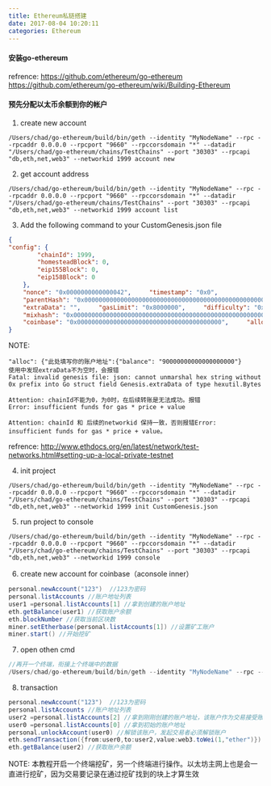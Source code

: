 ```yaml
---
title: Ethereum私链搭建
date: 2017-08-04 10:20:11
categories: Ethereum
---
```


#### 安装go-ethereum
refrence: https://github.com/ethereum/go-ethereum
&emsp;&emsp;&emsp;&emsp;&ensp;&ensp; https://github.com/ethereum/go-ethereum/wiki/Building-Ethereum

#### 预先分配以太币余额到你的帐户
1. create new account
``` shell
/Users/chad/go-ethereum/build/bin/geth --identity "MyNodeName" --rpc --rpcaddr 0.0.0.0 --rpcport "9660" --rpccorsdomain "*" --datadir "/Users/chad/go-ethereum/chains/TestChains" --port "30303" --rpcapi "db,eth,net,web3" --networkid 1999 account new
```
2. get account address
``` shell
/Users/chad/go-ethereum/build/bin/geth --identity "MyNodeName" --rpc --rpcaddr 0.0.0.0 --rpcport "9660" --rpccorsdomain "*" --datadir "/Users/chad/go-ethereum/chains/TestChains" --port "30303" --rpcapi "db,eth,net,web3" --networkid 1999 account list
```

3. Add the following command to your CustomGenesis.json file
``` json
{
"config": {
        "chainId": 1999,
        "homesteadBlock": 0,
        "eip155Block": 0,
        "eip158Block": 0
    },
    "nonce": "0x0000000000000042",     "timestamp": "0x0",
    "parentHash": "0x0000000000000000000000000000000000000000000000000000000000000000",
    "extraData": "",     "gasLimit": "0x8000000",     "difficulty": "0x400",
    "mixhash": "0x0000000000000000000000000000000000000000000000000000000000000000",
    "coinbase": "0x0000000000000000000000000000000000000000",     "alloc": {"6e710a4a8dc46c2e5053c9da64dee8f2206c9d3e":{"balance": "90000000000000000000"}     }
}
```

NOTE:

``` shell
"alloc": {"此处填写你的账户地址":{"balance": "90000000000000000000"}
使用中发现extraData不为空时，会报错
Fatal: invalid genesis file: json: cannot unmarshal hex string without 0x prefix into Go struct field Genesis.extraData of type hexutil.Bytes

Attention: chainId不能为0，为0时，在后续转账是无法成功。报错
Error: insufficient funds for gas * price + value

Attention: chainId 和 后续的networkid 保持一致，否则报错Error: insufficient funds for gas * price + value。
```

refrence: http://www.ethdocs.org/en/latest/network/test-networks.html#setting-up-a-local-private-testnet

4. init project
``` shell
/Users/chad/go-ethereum/build/bin/geth --identity "MyNodeName" --rpc --rpcaddr 0.0.0.0 --rpcport "9660" --rpccorsdomain "*" --datadir "/Users/chad/go-ethereum/chains/TestChains" --port "30303" --rpcapi "db,eth,net,web3" --networkid 1999 init CustomGenesis.json
```
5. run project to console
``` shell
/Users/chad/go-ethereum/build/bin/geth --identity "MyNodeName" --rpc --rpcaddr 0.0.0.0 --rpcport "9660" --rpccorsdomain "*" --datadir "/Users/chad/go-ethereum/chains/TestChains" --port "30303" --rpcapi "db,eth,net,web3" --networkid 1999 console
```
6. create new account for coinbase（aconsole inner）
``` java
personal.newAccount("123")  //123为密码
personal.listAccounts //账户地址列表
user1 =personal.listAccounts[1] //拿到创建的账户地址
eth.getBalance(user1) //获取账户余额
eth.blockNumber //获取当前区块数
miner.setEtherbase(personal.listAccounts[1]) //设置矿工账户
miner.start() //开始挖矿
```
7. open othen cmd
``` java
//再开一个终端，衔接上个终端中的数据
/Users/chad/go-ethereum/build/bin/geth --identity "MyNodeName" --rpc --rpcaddr 0.0.0.0 --rpcport "9660" --rpccorsdomain "*" --datadir "/Users/chad/go-ethereum/chains/TestChains" --port "30303" --rpcapi "db,eth,net,web3" --networkid 1999 attach
```
8. transaction
``` java
personal.newAccount("123")  //123为密码
personal.listAccounts //账户地址列表
user2 =personal.listAccounts[2] //拿到刚刚创建的账户地址，该账户作为交易接受账户
user0 =personal.listAccounts[0] //拿到初始的账户地址
personal.unlockAccount(user0) //解锁该账户，发起交易者必须解锁账户
eth.sendTransaction({from:user0,to:user2,value:web3.toWei(1,"ether")}) //转账
eth.getBalance(user2) //获取账户余额
```
NOTE: 本教程开启一个终端挖矿，另一个终端进行操作。以太坊主网上也是会一直进行挖矿，因为交易要记录在通过挖矿找到的块上才算生效